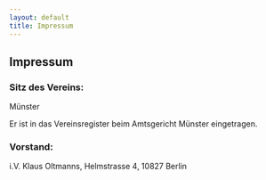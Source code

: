 ```yaml
---
layout: default
title: Impressum
---
```

## Impressum

### Sitz des Vereins:

Münster

Er ist in das Vereinsregister beim Amtsgericht Münster eingetragen.

### Vorstand:

i.V. Klaus Oltmanns, Helmstrasse 4, 10827 Berlin 
